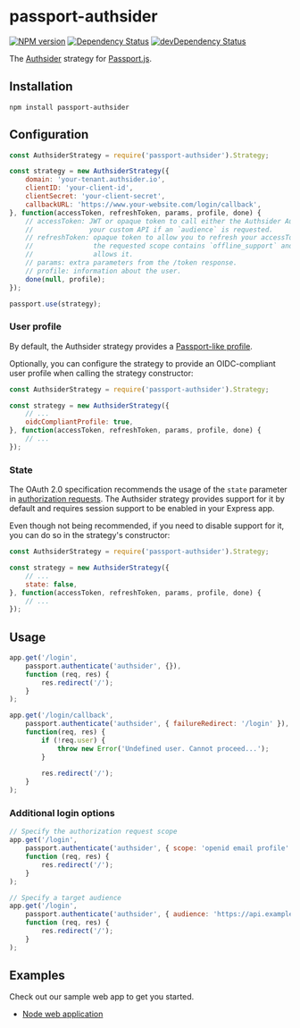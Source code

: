 # passport-authsider

[![NPM version](https://badge.fury.io/js/passport-authsider.svg)](http://badge.fury.io/js/passport-authsider)
[![Dependency Status](https://david-dm.org/authsider/badges.svg)](https://david-dm.org/authsider/badges)
[![devDependency Status](https://david-dm.org/authsider/badges/dev-status.svg)](https://david-dm.org/authsider/badges#info=devDependencies)

The [Authsider](http://www.authsider.io) strategy for [Passport.js](http://www.passportjs.org/).

## Installation

```
npm install passport-authsider
```

## Configuration

```javascript
const AuthsiderStrategy = require('passport-authsider').Strategy;

const strategy = new AuthsiderStrategy({
    domain: 'your-tenant.authsider.io',
    clientID: 'your-client-id',
    clientSecret: 'your-client-secret',
    callbackURL: 'https://www.your-website.com/login/callback',
}, function(accessToken, refreshToken, params, profile, done) {
    // accessToken: JWT or opaque token to call either the Authsider Authentication API or
    //              your custom API if an `audience` is requested.
    // refreshToken: opaque token to allow you to refresh your accessToken. Only provided if
    //               the requested scope contains `offline_support` and your target audiance
    //               allows it.
    // params: extra parameters from the /token response.
    // profile: information about the user.
    done(null, profile); 
});

passport.use(strategy);
```

### User profile

By default, the Authsider strategy provides a [Passport-like profile](http://www.passportjs.org/docs/profile/).

Optionally, you can configure the strategy to provide an OIDC-compliant user profile when calling the strategy constructor:

```javascript
const AuthsiderStrategy = require('passport-authsider').Strategy;

const strategy = new AuthsiderStrategy({
    // ...
    oidcCompliantProfile: true,
}, function(accessToken, refreshToken, params, profile, done) {
    // ...
});
```

### State

The OAuth 2.0 specification recommends the usage of the `state` parameter in [authorization requests](https://tools.ietf.org/html/rfc6749#section-4.1.1). The Authsider strategy provides support for it by default and requires session support to be enabled in your Express app.

Even though not being recommended, if you need to disable support for it, you can do so in the strategy's constructor:

```javascript
const AuthsiderStrategy = require('passport-authsider').Strategy;

const strategy = new AuthsiderStrategy({
    // ...
    state: false,
}, function(accessToken, refreshToken, params, profile, done) {
    // ...
});
```

## Usage

```javascript
app.get('/login', 
    passport.authenticate('authsider', {}), 
    function (req, res) {
        res.redirect('/');
    }
);

app.get('/login/callback',
    passport.authenticate('authsider', { failureRedirect: '/login' }),
    function(req, res) {
        if (!req.user) {
            throw new Error('Undefined user. Cannot proceed...');
        }
    
        res.redirect('/');
    }
);
```

### Additional login options

```javascript
// Specify the authorization request scope
app.get('/login', 
    passport.authenticate('authsider', { scope: 'openid email profile' }), 
    function (req, res) {
        res.redirect('/');
    }
);
```

```javascript
// Specify a target audience
app.get('/login', 
    passport.authenticate('authsider', { audience: 'https://api.example.com/' }), 
    function (req, res) {
        res.redirect('/');
    }
);
```

## Examples

Check out our sample web app to get you started.

- [Node web application](https://github.com/authsider/sample-web-nodejs)
